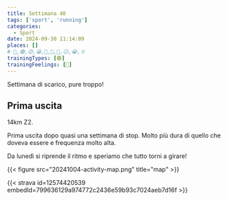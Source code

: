 ```yaml
---
title: Settimana 40
tags: ['sport', 'running']
categories:
  - Sport
date: 2024-09-30 11:14:09
places: []
# 🔴,🟢,🟡,😀,🙁,🫤,🙂,😐,😭,☠️
trainingTypes: [🟢]
trainingFeelings: [🫤]
---
```

Settimana di scarico, pure troppo!
<!--more--> 

## Prima uscita
14km Z2.

Prima uscita dopo quasi una settimana di stop. 
Molto più dura di quello che doveva essere e frequenza molto alta. 

Da lunedì si riprende il ritmo e speriamo che tutto torni a girare!

{{< figure src="20241004-activity-map.png" title="map" >}}

{{< strava id=12574420539 embedId=799636129a974772c2436e59b93c7024aeb7d16f >}}